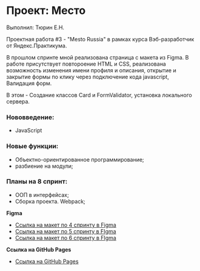 # Проект: Место

Выполнил: Тюрин Е.Н.

Проектная работа #3 - "Mesto Russia" в рамках курса Вэб-разработчик от Яндекс.Практикума.

В прошлом спринте мной реализована страница с макета из Figma. В работе присутствует повтороение HTML и CSS, реализована возможность изменения имени профиля и описания, открытие и закрытие формы по клику через подключение кода javascript, Валидация форм.

В этом - Создание классов Card и FormValidator, установка локального сервера.

### Нововведение:

* JavaScript

### Новые функции:

* Объектно-ориентированное программирование;
* разбиение на модули;

### Планы на 8 спринт:

* ООП в интерфейсах;
* Сборка проекта. Webpack;

**Figma**

* [Ссылка на макет по 4 спринту в Figma](https://www.figma.com/file/2cn9N9jSkmxD84oJik7xL7/JavaScript.-Sprint-4?node-id=0%3A1)
* [Ссылка на макет по 5 спринту в FIgma](https://www.figma.com/file/bjyvbKKJN2naO0ucURl2Z0/JavaScript.-Sprint-5?node-id=50160%3A172&t=nKRR2fLUHJwBkHKL-0)
* [Ссылка на макет по 6 спринту в FIgma](https://www.figma.com/file/kRVLKwYG3d1HGLvh7JFWRT/JavaScript.-Sprint-6?node-id=0-1&t=SS4uIH5y6lioChKS-0)

**Ссылка на GitHub Pages**

* [Ссылка на GitHub Pages](https://etiurin.github.io/mesto/)